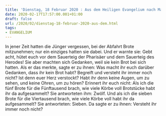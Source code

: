 ```yaml
---
title: 'Dienstag, 18 Februar 2020 : Aus dem Heiligen Evangelium nach Markus - Mk 8,14-21.'
date: 2020-02-17T17:57:00.001+01:00
draft: false
url: /2020/02/dienstag-18-februar-2020-aus-dem.html
tags: 
- EVANGELIUM
---
```


In jener Zeit hatten die Jünger vergessen, bei der Abfahrt Brote mitzunehmen; nur ein einziges hatten sie dabei. Und er warnte sie: Gebt acht, hütet euch vor dem Sauerteig der Pharisäer und dem Sauerteig des Herodes! Sie aber machten sich Gedanken, weil sie kein Brot bei sich hatten. Als er das merkte, sagte er zu ihnen: Was macht ihr euch darüber Gedanken, dass ihr kein Brot habt? Begreift und versteht ihr immer noch nicht? Ist denn euer Herz verstockt? Habt ihr denn keine Augen, um zu sehen, und keine Ohren, um zu hören? Erinnert ihr euch nicht: Als ich die fünf Brote für die Fünftausend brach, wie viele Körbe voll Brotstücke habt ihr da aufgesammelt? Sie antworteten ihm: Zwölf. Und als ich die sieben Brote für die Viertausend brach, wie viele Körbe voll habt ihr da aufgesammelt? Sie antworteten: Sieben. Da sagte er zu ihnen: Versteht ihr immer noch nicht?